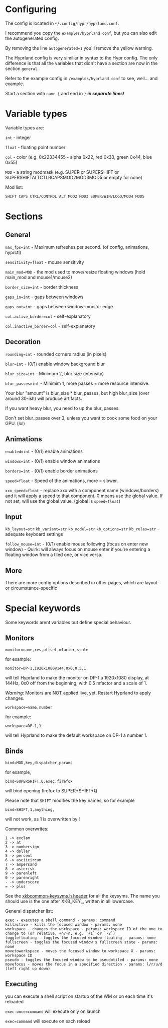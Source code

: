# Configuring

The config is located in `~/.config/hypr/hyprland.conf`.

I recommend you copy the `examples/hyprland.conf`, but you can also edit the autogenerated config.

By removing the line `autogenerated=1` you'll remove the yellow warning.

The Hyprland config is very similiar in syntax to the Hypr config. The only difference is that all the variables that didn't have a section are now in the section `general`.

Refer to the example config in `/examples/hyprland.conf` to see, well... and example.

Start a section with `name {` and end in `}` ***in separate lines!***

# Variable types
Variable types are:

`int` - integer

`float` - floating point number

`col` - color (e.g. 0x22334455 - alpha 0x22, red 0x33, green 0x44, blue 0x55)

`MOD` - a string modmask (e.g. SUPER or SUPERSHIFT or SUPERSHIFTALTCTLRCAPSMOD2MOD3MOD5 or empty for none)

Mod list:
```
SHIFT CAPS CTRL/CONTROL ALT MOD2 MOD3 SUPER/WIN/LOGO/MOD4 MOD5
```

# Sections

## General
`max_fps=int` - Maximum refreshes per second. (of config, animations, hyprctl)

`sensitivity=float` - mouse sensitivity

`main_mod=MOD` - the mod used to move/resize floating windows (hold main_mod and mouse1/mouse2)

`border_size=int` - border thickness

`gaps_in=int` - gaps between windows

`gaps_out=int` - gaps between window-monitor edge

`col.active_border=col` - self-explanatory

`col.inactive_border=col` - self-explanatory

## Decoration

`rounding=int` - rounded corners radius (in pixels)

`blur=int` - (0/1) enable window background blur

`blur_size=int` - Minimum 2, blur size (intensity)

`blur_passes=int` - Minimim 1, more passes = more resource intensive.
    
Your blur "amount" is blur_size * blur_passes, but high blur_size (over around 30-ish) will produce artifacts.
    
If you want heavy blur, you need to up the blur_passes.

Don't set blur_passes over 3, unless you want to cook some food on your GPU. (lol)

## Animations

`enabled=int` - (0/1) enable animations

`windows=int` - (0/1) enable window animations

`borders=int` - (0/1) enable border animations

`speed=float` - Speed of the animations, more = slower.

`xxx_speed=float` - replace xxx with a component name (windows/borders) and it will apply a speed to that component. 0 means use the global value. If not set, will use the global value. (global is `speed=float`)

## Input

`kb_layout=str` `kb_variant=str` `kb_model=str` `kb_options=str` `kb_rules=str` - adequate keyboard settings

`follow_mouse=int` - (0/1) enable mouse following (focus on enter new window) - Quirk: will always focus on mouse enter if you're entering a floating window from a tiled one, or vice versa.

## More 
There are more config options described in other pages, which are layout- or circumstance-specific

# Special keywords

Some keywords arent variables but define special behaviour.

## Monitors
```
monitor=name,res,offset,mfactor,scale
```

for example:
```
monitor=DP-1,1920x1080@144,0x0,0.5,1
```
will tell Hyprland to make the monitor on DP-1 a 1920x1080 display, at 144Hz, 0x0 off from the beginning, with 0.5 mfactor and a scale of 1.

_Warning:_ Monitors are NOT applied live, yet. Restart Hyprland to apply changes.

```
workspace=name,number
```
for example:
```
workspace=DP-1,1
```
will tell Hyprland to make the default workspace on DP-1 a number 1.

## Binds
```
bind=MOD,key,dispatcher,params
```
for example,
```
bind=SUPERSHIFT,Q,exec,firefox
```
will bind opening firefox to SUPER+SHIFT+Q

Please note that `SHIFT` modifies the key names, so for example
```
bind=SHIFT,1,anything,
```
will not work, as 1 is overwritten by !

Common overwrites:
```
1 -> exclam
2 -> at
3 -> numbersign
4 -> dollar
5 -> percent
6 -> asciicircum
7 -> ampersand
8 -> asterisk
9 -> parenleft
0 -> parenright
- -> underscore
= -> plus
```

See the [xkbcommon-keysyms.h header](https://github.com/xkbcommon/libxkbcommon/blob/master/include/xkbcommon/xkbcommon-keysyms.h) for all the keysyms. The name you should use is the one after XKB_KEY_, written in all lowercase.


General dispatcher list:
```
exec - executes a shell command - params: command
killactive - kills the focused window - params: none
workspace - changes the workspace - params: workspace ID of the one to change to (or relative, +n/-n, e.g. `+1` or `-2`)
togglefloating - toggles the focused window floating - params: none
fullscreen - toggles the focused window's fullscreen state - params: none
movetoworkspace - moves the focused window to workspace X - params: workspace ID
pseudo - toggles the focused window to be pseudotiled - params: none
movefocus - moves the focus in a specified direction - params: l/r/u/d (left right up down)
```

## Executing
you can execute a shell script on startup of the WM or on each time it's reloaded

`exec-once=command` will execute only on launch

`exec=command` will execute on each reload